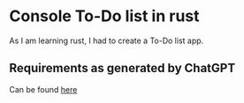 # Console To-Do list in rust

As I am learning rust, I had to create a To-Do list app.

## Requirements as generated by ChatGPT
Can be found [here](./requirements.md)
